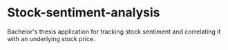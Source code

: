 # Stock-sentiment-analysis
Bachelor's thesis application for tracking stock sentiment and correlating it with an underlying stock price.

